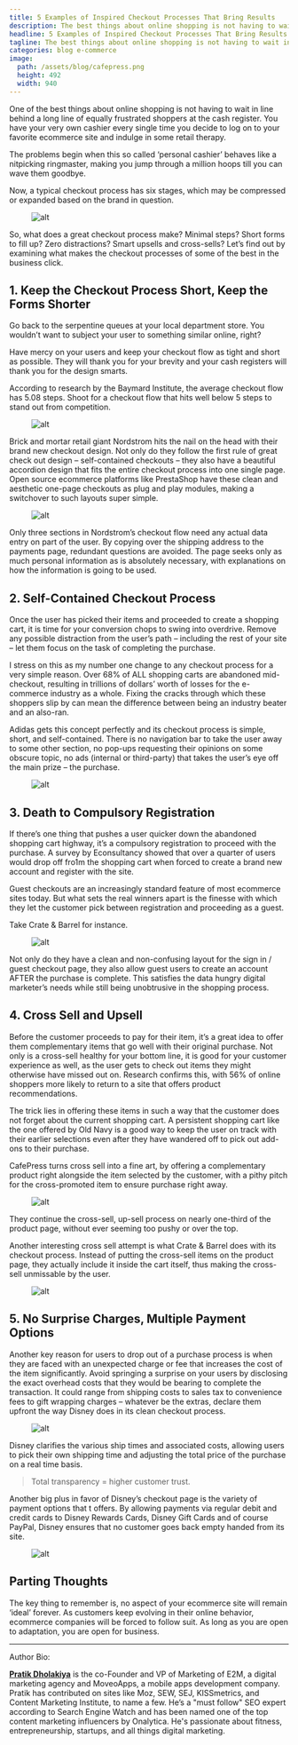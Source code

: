 ```yaml
---
title: 5 Examples of Inspired Checkout Processes That Bring Results
description: The best things about online shopping is not having to wait in line behind a long line of equally frustrated shoppers at the cash register
headline: 5 Examples of Inspired Checkout Processes That Bring Results
tagline: The best things about online shopping is not having to wait in line behind a long line of equally frustrated shoppers at the cash register.
categories: blog e-commerce
image:
  path: /assets/blog/cafepress.png
  height: 492
  width: 940
---
```


One of the best things about online shopping is not having to wait in line behind a long line of equally frustrated shoppers at the cash register. You have your very own cashier every single time you decide to log on to your favorite ecommerce site and indulge in some retail therapy.

The problems begin when this so called ‘personal cashier’ behaves like a nitpicking ringmaster, making you jump through a million hoops till you can wave them goodbye.

Now, a typical checkout process has six stages, which may be compressed or expanded based on the brand in question.

<figure class="post-image post-image-center">
    <img src="/assets/blog/Screen-Shot-2014-11-11-at-12.00.45-PM.png" alt="alt">
</figure>

So, what does a great checkout process make? Minimal steps? Short forms to fill up? Zero distractions? Smart upsells and cross-sells? Let’s find out by examining what makes the checkout processes of some of the best in the business click.

## 1. Keep the Checkout Process Short, Keep the Forms Shorter

Go back to the serpentine queues at your local department store. You wouldn’t want to subject your user to something similar online, right?

Have mercy on your users and keep your checkout flow as tight and short as possible. They will thank you for your brevity and your cash registers will thank you for the design smarts.

According to research by the Baymard Institute, the average checkout flow has 5.08 steps. Shoot for a checkout flow that hits well below 5 steps to stand out from competition.

<figure class="post-image post-image-center">
    <img src="/assets/blog/nordstrom1.png" alt="alt">
</figure>

Brick and mortar retail giant Nordstrom hits the nail on the head with their brand new checkout design. Not only do they follow the first rule of great check out design – self-contained checkouts – they also have a beautiful accordion design that fits the entire checkout process into one single page. Open source ecommerce platforms like PrestaShop have these clean and aesthetic one-page checkouts as plug and play modules, making a switchover to such layouts super simple.

<figure class="post-image post-image-center">
    <img src="/assets/blog/nordstrom2-712x1024.png" alt="alt">
</figure>

Only three sections in Nordstrom’s checkout flow need any actual data entry on part of the user. By copying over the shipping address to the payments page, redundant questions are avoided. The page seeks only as much personal information as is absolutely necessary, with explanations on how the information is going to be used.

## 2. Self-Contained Checkout Process

Once the user has picked their items and proceeded to create a shopping cart, it is time for your conversion chops to swing into overdrive. Remove any possible distraction from the user’s path – including the rest of your site – let them focus on the task of completing the purchase.

I stress on this as my number one change to any checkout process for a very simple reason. Over 68% of ALL shopping carts are abandoned mid-checkout, resulting in trillions of dollars’ worth of losses for the e-commerce industry as a whole. Fixing the cracks through which these shoppers slip by can mean the difference between being an industry beater and an also-ran.

Adidas gets this concept perfectly and its checkout process is simple, short, and self-contained. There is no navigation bar to take the user away to some other section, no pop-ups requesting their opinions on some obscure topic, no ads (internal or third-party) that takes the user’s eye off the main prize – the purchase.

<figure class="post-image post-image-center">
    <img src="/assets/blog/adidas1.png" alt="alt">
</figure>

## 3. Death to Compulsory Registration

If there’s one thing that pushes a user quicker down the abandoned shopping cart highway, it’s a compulsory registration to proceed with the purchase. A survey by Econsultancy showed that over a quarter of users would drop off fro1m the shopping cart when forced to create a brand new account and register with the site.

Guest checkouts are an increasingly standard feature of most ecommerce sites today. But what sets the real winners apart is the finesse with which they let the customer pick between registration and proceeding as a guest.

Take Crate & Barrel for instance.

<figure class="post-image post-image-center">
    <img src="/assets/blog/cratebarrel1.png" alt="alt">
</figure>

Not only do they have a clean and non-confusing layout for the sign in / guest checkout page, they also allow guest users to create an account AFTER the purchase is complete. This satisfies the data hungry digital marketer’s needs while still being unobtrusive in the shopping process.

## 4. Cross Sell and Upsell

Before the customer proceeds to pay for their item, it’s a great idea to offer them complementary items that go well with their original purchase. Not only is a cross-sell healthy for your bottom line, it is good for your customer experience as well, as the user gets to check out items they might otherwise have missed out on. Research confirms this, with 56% of online shoppers more likely to return to a site that offers product recommendations.

The trick lies in offering these items in such a way that the customer does not forget about the current shopping cart. A persistent shopping cart like the one offered by Old Navy is a good way to keep the user on track with their earlier selections even after they have wandered off to pick out add-ons to their purchase.

CafePress turns cross sell into a fine art, by offering a complementary product right alongside the item selected by the customer, with a pithy pitch for the cross-promoted item to ensure purchase right away.

<figure class="post-image post-image-center">
    <img src="/assets/blog/cafepress.png" alt="alt">
</figure>

They continue the cross-sell, up-sell process on nearly one-third of the product page, without ever seeming too pushy or over the top.

Another interesting cross sell attempt is what Crate & Barrel does with its checkout process. Instead of putting the cross-sell items on the product page, they actually include it inside the cart itself, thus making the cross-sell unmissable by the user.

<figure class="post-image post-image-center">
    <img src="/assets/blog/cratebarrel2.png" alt="alt">
</figure>

## 5. No Surprise Charges, Multiple Payment Options

Another key reason for users to drop out of a purchase process is when they are faced with an unexpected charge or fee that increases the cost of the item significantly. Avoid springing a surprise on your users by disclosing the exact overhead costs that they would be bearing to complete the transaction. It could range from shipping costs to sales tax to convenience fees to gift wrapping charges – whatever be the extras, declare them upfront the way Disney does in its clean checkout process.

<figure class="post-image post-image-center">
    <img src="/assets/blog/disney1.png" alt="alt">
</figure>

Disney clarifies the various ship times and associated costs, allowing users to pick their own shipping time and adjusting the total price of the purchase on a real time basis.

> Total transparency = higher customer trust.

Another big plus in favor of Disney’s checkout page is the variety of payment options that t offers. By allowing payments via regular debit and credit cards to Disney Rewards Cards, Disney Gift Cards and of course PayPal, Disney ensures that no customer goes back empty handed from its site.

<figure class="post-image post-image-center">
    <img src="/assets/blog/disney2.png" alt="alt">
</figure>

## Parting Thoughts

The key thing to remember is, no aspect of your ecommerce site will remain ‘ideal’ forever. As customers keep evolving in their online behavior, ecommerce companies will be forced to follow suit. As long as you are open to adaptation, you are open for business.

---

Author Bio:
	
[**Pratik Dholakiya**](https://twitter.com/dholakiyapratik) is the co-Founder and VP of Marketing of E2M, a digital marketing agency and MoveoApps, a mobile 
apps development company. Pratik has contributed on sites like Moz, SEW, SEJ, KISSmetrics, and Content Marketing 
Institute, to name a few. He’s a "must follow" SEO expert according to Search Engine Watch and has been named one of 
the top content marketing influencers by Onalytica. He's passionate about fitness, entrepreneurship, startups, and all 
things digital marketing.